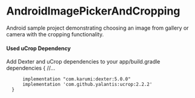 # AndroidImagePickerAndCropping
Android sample project demonstrating choosing an image from gallery or camera with the cropping functionality.


#### Used uCrop Dependency

Add Dexter and uCrop dependencies to your app/build.gradle
      dependencies {
          //...

          implementation "com.karumi:dexter:5.0.0"
          implementation 'com.github.yalantis:ucrop:2.2.2'
      }
